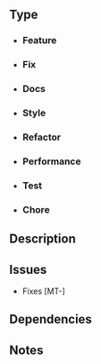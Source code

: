 ## Type

* ### Feature
  <!--Implements a new feature-->
* ### Fix
  <!--Fixes a bug-->
* ### Docs
  <!--Documentation only changes-->
* ### Style
  <!--Changes that **do not** affect the meaning of the code (white-space, formatting, missing semi-colons, etc)-->
* ### Refactor
  <!--A code change that neither fixes a bug nor adds a feature-->
* ### Performance
  <!--A code change that improves performance-->
* ### Test
  <!--Adding missing or correcting existing tests-->
* ### Chore
  <!--Changes to the build process or auxiliary tools and libraries such as documentation generation-->

## Description

<!--A brief description of changes. Things to include: WIP? Dependent PR's opened against other tickets?-->

## Issues

<!--A list of Jira issues closed by this PR.-->

 * Fixes [MT-]

## Dependencies

<!--Other PRs or builds that this PR depends on.-->

## Notes

<!--Any additional notes.-->
